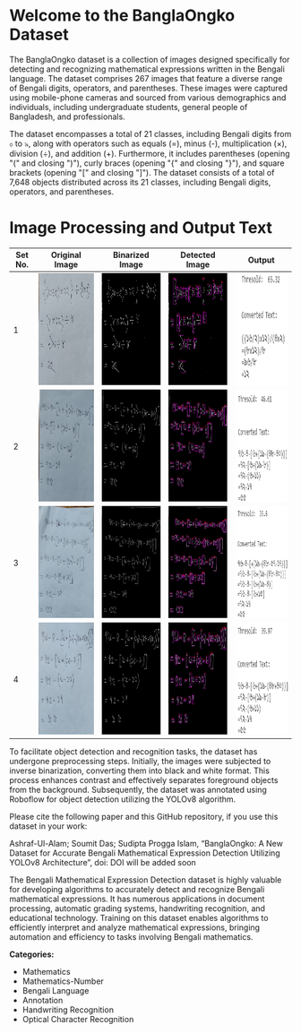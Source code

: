 # Welcome to the BanglaOngko Dataset

The BanglaOngko dataset is a collection of images designed specifically for detecting and recognizing mathematical expressions written in the Bengali language. The dataset comprises 267 images that feature a diverse range of Bengali digits, operators, and parentheses. These images were captured using mobile-phone cameras and sourced from various demographics and individuals, including undergraduate students, general people of Bangladesh, and professionals.

The dataset encompasses a total of 21 classes, including Bengali digits from ০ to ৯, along with operators such as equals (=), minus (-), multiplication (×), division (÷), and addition (+). Furthermore, it includes parentheses (opening "(" and closing ")"), curly braces (opening "{" and closing "}"), and square brackets (opening "[" and closing "]"). The dataset consists of a total of 7,648 objects distributed across its 21 classes, including Bengali digits, operators, and parentheses.

# Image Processing and Output Text

<table>
  <thead>
    <tr>
      <th>Set No.</th>
      <th>Original Image</th>
      <th>Binarized Image</th>
      <th>Detected Image</th>
      <th>Output</th>
    </tr>
  </thead>
  <tbody>
    <tr>
      <td>1</td>
      <td><img src="./figures/1_a.jpg" width="200" height="200"></td>
      <td><img src="./figures/1_b.jpg" width="200" height="200"></td>
      <td><img src="./figures/1_ff.jpg" width="200" height="200"></td>
      <td><img src="./figures/1_r.PNG" width="200" height="200"></td>
    </tr>
    <tr>
      <td>2</td>
      <td><img src="./figures/2_a.jpg" width="200" height="200"></td>
      <td><img src="./figures/2_b.jpg" width="200" height="200"></td>
      <td><img src="./figures/2_ff.jpg" width="200" height="200"></td>
      <td><img src="./figures/2_r.PNG" width="200" height="200"></td>
    </tr>
    <tr>
      <td>3</td>
      <td><img src="./figures/3_a.jpg" width="200" height="200"></td>
      <td><img src="./figures/3_b.jpg" width="200" height="200"></td>
      <td><img src="./figures/3_ff.jpg" width="200" height="200"></td>
      <td><img src="./figures/3_r.PNG" width="200" height="200"></td>
    </tr>
    <tr>
      <td>4</td>
      <td><img src="./figures/4_a.jpg" width="200" height="200"></td>
      <td><img src="./figures/4_b.jpg" width="200" height="200"></td>
      <td><img src="./figures/4_ff.jpg" width="200" height="200"></td>
      <td><img src="./figures/4_r.PNG" width="200" height="200"></td>
    </tr>
  </tbody>
</table>


To facilitate object detection and recognition tasks, the dataset has undergone preprocessing steps. Initially, the images were subjected to inverse binarization, converting them into black and white format. This process enhances contrast and effectively separates foreground objects from the background. Subsequently, the dataset was annotated using Roboflow for object detection utilizing the YOLOv8 algorithm.

Please cite the following paper and this GitHub repository, if you use this dataset in your work:

Ashraf-Ul-Alam; Soumit Das; Sudipta Progga Islam, “BanglaOngko: A New Dataset for Accurate Bengali Mathematical Expression Detection Utilizing YOLOv8 Architecture”, doi: DOI will be added soon

The Bengali Mathematical Expression Detection dataset is highly valuable for developing algorithms to accurately detect and recognize Bengali mathematical expressions. It has numerous applications in document processing, automatic grading systems, handwriting recognition, and educational technology. Training on this dataset enables algorithms to efficiently interpret and analyze mathematical expressions, bringing automation and efficiency to tasks involving Bengali mathematics.

**Categories:**
- Mathematics
- Mathematics-Number
- Bengali Language
- Annotation
- Handwriting Recognition
- Optical Character Recognition
